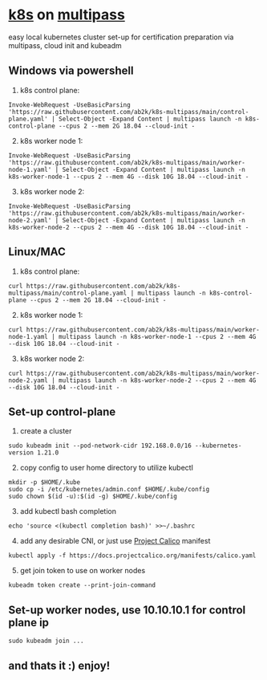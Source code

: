# [k8s](https://github.com/kubernetes/kubernetes) on [multipass](https://github.com/canonical/multipass)
easy local kubernetes cluster set-up for certification preparation via multipass, cloud init and kubeadm

## Windows via powershell

1. k8s control plane: 
```
Invoke-WebRequest -UseBasicParsing 'https://raw.githubusercontent.com/ab2k/k8s-multipass/main/control-plane.yaml' | Select-Object -Expand Content | multipass launch -n k8s-control-plane --cpus 2 --mem 2G 18.04 --cloud-init -
```
2. k8s worker node 1: 
```
Invoke-WebRequest -UseBasicParsing 'https://raw.githubusercontent.com/ab2k/k8s-multipass/main/worker-node-1.yaml' | Select-Object -Expand Content | multipass launch -n k8s-worker-node-1 --cpus 2 --mem 4G --disk 10G 18.04 --cloud-init -
```
3. k8s worker node 2: 
```
Invoke-WebRequest -UseBasicParsing 'https://raw.githubusercontent.com/ab2k/k8s-multipass/main/worker-node-2.yaml' | Select-Object -Expand Content | multipass launch -n k8s-worker-node-2 --cpus 2 --mem 4G --disk 10G 18.04 --cloud-init -
```

## Linux/MAC

1. k8s control plane: 
```
curl https://raw.githubusercontent.com/ab2k/k8s-multipass/main/control-plane.yaml | multipass launch -n k8s-control-plane --cpus 2 --mem 2G 18.04 --cloud-init -
```
2. k8s worker node 1: 
```
curl https://raw.githubusercontent.com/ab2k/k8s-multipass/main/worker-node-1.yaml | multipass launch -n k8s-worker-node-1 --cpus 2 --mem 4G --disk 10G 18.04 --cloud-init -
```
3. k8s worker node 2: 
```
curl https://raw.githubusercontent.com/ab2k/k8s-multipass/main/worker-node-2.yaml | multipass launch -n k8s-worker-node-2 --cpus 2 --mem 4G --disk 10G 18.04 --cloud-init -
```

## Set-up control-plane

1. create a cluster
```
sudo kubeadm init --pod-network-cidr 192.168.0.0/16 --kubernetes-version 1.21.0
```
2. copy config to user home directory to utilize kubectl
```
mkdir -p $HOME/.kube
sudo cp -i /etc/kubernetes/admin.conf $HOME/.kube/config
sudo chown $(id -u):$(id -g) $HOME/.kube/config
```
3. add kubectl bash completion
```
echo 'source <(kubectl completion bash)' >>~/.bashrc
```
4. add any desirable CNI, or just use [Project Calico](https://github.com/projectcalico/calico) manifest
```
kubectl apply -f https://docs.projectcalico.org/manifests/calico.yaml
```
5. get join token to use on worker nodes
```
kubeadm token create --print-join-command
```

## Set-up worker nodes, use 10.10.10.1 for control plane ip
```
sudo kubeadm join ...
```

## and thats it :) enjoy!
